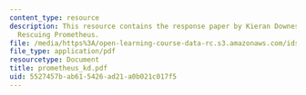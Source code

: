```yaml
---
content_type: resource
description: This resource contains the response paper by Kieran Downes on the book
  Rescuing Prometheus.
file: /media/https%3A/open-learning-course-data-rc.s3.amazonaws.com/ids-900-integrating-doctoral-seminar-on-emerging-technologies-fall-2005/5527457bab615426ad21a0b021c017f5_prometheus_kd.pdf
file_type: application/pdf
resourcetype: Document
title: prometheus_kd.pdf
uid: 5527457b-ab61-5426-ad21-a0b021c017f5
---
```

